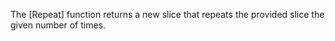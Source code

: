 The [Repeat] function returns a new slice that repeats the
provided slice the given number of times.
